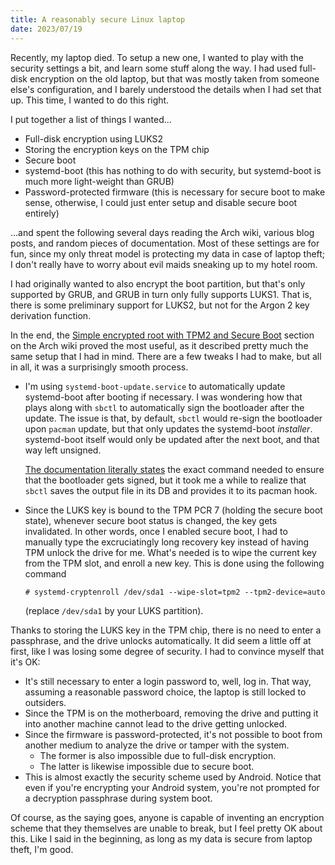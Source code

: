 ```yaml
---
title: A reasonably secure Linux laptop
date: 2023/07/19
---
```


Recently, my laptop died. To setup a new one, I wanted to play with the 
security settings a bit, and learn some stuff along the way. I had used
full-disk encryption on the old laptop, but that was mostly taken from someone 
else's configuration, and I barely understood the details when I had set that 
up. This time, I wanted to do this right.

I put together a list of things I wanted...

* Full-disk encryption using LUKS2
* Storing the encryption keys on the TPM chip
* Secure boot
* systemd-boot (this has nothing to do with security, but systemd-boot is much 
  more light-weight than GRUB)
* Password-protected firmware (this is necessary for secure boot to make sense, 
  otherwise, I could just enter setup and disable secure boot entirely)

...and spent the following several days reading the Arch wiki, various blog 
posts, and random pieces of documentation. Most of these settings are for fun, 
since my only threat model is protecting my data in case of laptop theft; I 
don't really have to worry about evil maids sneaking up to my hotel room.

I had originally wanted to also encrypt the boot partition, but that's only 
supported by GRUB, and GRUB in turn only fully supports LUKS1. That is, there 
is some preliminary support for LUKS2, but not for the Argon 2 key derivation 
function.

In the end, the [Simple encrypted root with TPM2 and Secure 
Boot](https://wiki.archlinux.org/title/Dm-crypt/Encrypting_an_entire_system#Simple_encrypted_root_with_TPM2_and_Secure_Boot) 
section on the Arch wiki proved the most useful, as it described pretty much 
the same setup that I had in mind. There are a few tweaks I had to make, but 
all in all, it was a surprisingly smooth process.

* I'm using `systemd-boot-update.service` to automatically update systemd-boot 
  after booting if necessary. I was wondering how that plays along with `sbctl` 
  to automatically sign the bootloader after the update. The issue is that, by 
  default, `sbctl` would re-sign the bootloader upon `pacman` update, but that 
  only updates the systemd-boot _installer_. systemd-boot itself would only be 
  updated after the next boot, and that way left unsigned.

  [The documentation literally 
  states](https://wiki.archlinux.org/title/Unified_Extensible_Firmware_Interface/Secure_Boot#Automatic_signing_with_the_pacman_hook) 
  the exact command needed to ensure that the bootloader gets signed, but it 
  took me a while to realize that `sbctl` saves the output file in its DB and 
  provides it to its pacman hook.
* Since the LUKS key is bound to the TPM PCR 7 (holding the secure boot state), 
  whenever secure boot status is changed, the key gets invalidated. In other 
  words, once I enabled secure boot, I had to manually type the excruciatingly 
  long recovery key instead of having TPM unlock the drive for me. What's 
  needed is to wipe the current key from the TPM slot, and enroll a new key. 
  This is done using the following command
  ```
  # systemd-cryptenroll /dev/sda1 --wipe-slot=tpm2 --tpm2-device=auto
  ```
  (replace `/dev/sda1` by your LUKS partition).

Thanks to storing the LUKS key in the TPM chip, there is no need to enter a 
passphrase, and the drive unlocks automatically. It did seem a little off at 
first, like I was losing some degree of security. I had to convince myself that 
it's OK:

* It's still necessary to enter a login password to, well, log in. That way, 
  assuming a reasonable password choice, the laptop is still locked to 
  outsiders.
* Since the TPM is on the motherboard, removing the drive and putting it into 
  another machine cannot lead to the drive getting unlocked.
* Since the firmware is password-protected, it's not possible to boot from 
  another medium to analyze the drive or tamper with the system.
  * The former is also impossible due to full-disk encryption.
  * The latter is likewise impossible due to secure boot.
* This is almost exactly the security scheme used by Android. Notice that even 
  if you're encrypting your Android system, you're not prompted for a 
  decryption passphrase during system boot.

Of course, as the saying goes, anyone is capable of inventing an encryption 
scheme that they themselves are unable to break, but I feel pretty OK about 
this. Like I said in the beginning, as long as my data is secure from laptop 
theft, I'm good.
